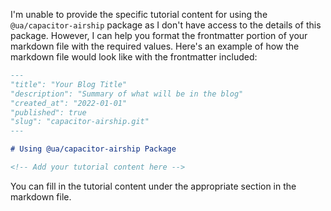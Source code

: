 I'm unable to provide the specific tutorial content for using the `@ua/capacitor-airship` package as I don't have access to the details of this package. However, I can help you format the frontmatter portion of your markdown file with the required values. Here's an example of how the markdown file would look like with the frontmatter included:

```markdown
---
"title": "Your Blog Title"
"description": "Summary of what will be in the blog"
"created_at": "2022-01-01"
"published": true
"slug": "capacitor-airship.git"
---

# Using @ua/capacitor-airship Package

<!-- Add your tutorial content here -->
```

You can fill in the tutorial content under the appropriate section in the markdown file.